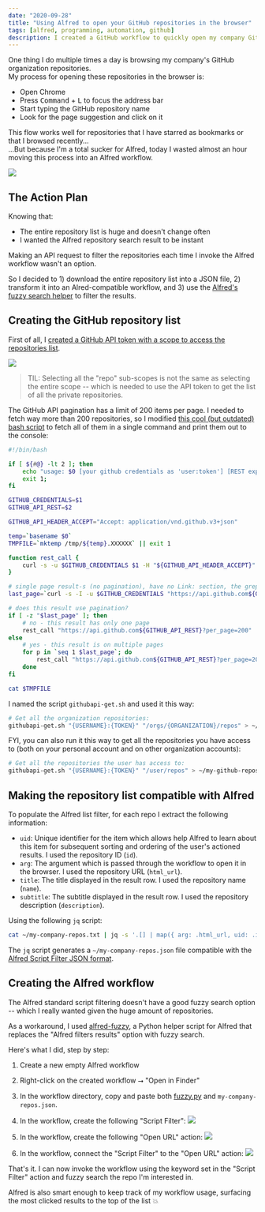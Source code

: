 ```yaml
---
date: "2020-09-28"
title: "Using Alfred to open your GitHub repositories in the browser"
tags: [alfred, programming, automation, github]
description: I created a GitHub workflow to quickly open my company GitHub repositories in the browser.
---
```


One thing I do multiple times a day is browsing my company's GitHub organization repositories.  
My process for opening these repositories in the browser is:

- Open Chrome
- Press <kbd>Command</kbd> + <kbd>L</kbd> to focus the address bar
- Start typing the GitHub repository name
- Look for the page suggestion and click on it

This flow works well for repositories that I have starred as bookmarks or that I browsed recently...  
...But because I'm a total sucker for Alfred, today I wasted almost an hour moving this process into an Alfred workflow.

![](/images/alfred.png)

## The Action Plan

Knowing that:

- The entire repository list is huge and doesn't change often
- I wanted the Alfred repository search result to be instant

Making an API request to filter the repositories each time I invoke the Alfred workflow wasn't an option.

So I decided to 1) download the entire repository list into a JSON file, 2) transform it into an Alred-compatible workflow, and 3) use the [Alfred's fuzzy search helper](https://github.com/deanishe/alfred-fuzzy) to filter the results.

## Creating the GitHub repository list

First of all, I [created a GitHub API token with a scope to access the repositories list](https://github.com/settings/tokens/new).

![](/images/github-repo-access.png)

> TIL: Selecting all the "repo" sub-scopes is not the same as selecting the entire scope -- which is needed to use the API token to get the list of all the private repositories.

The GitHub API pagination has a limit of 200 items per page. I needed to fetch way more than 200 repositories, so I modified [this cool (but outdated) bash script](https://gist.github.com/mbohun/b161521b2440b9f08b59) to fetch all of them in a single command and print them out to the console:

```bash
#!/bin/bash

if [ ${#@} -lt 2 ]; then
    echo "usage: $0 [your github credentials as 'user:token'] [REST expression]"
    exit 1;
fi

GITHUB_CREDENTIALS=$1
GITHUB_API_REST=$2

GITHUB_API_HEADER_ACCEPT="Accept: application/vnd.github.v3+json"

temp=`basename $0`
TMPFILE=`mktemp /tmp/${temp}.XXXXXX` || exit 1

function rest_call {
    curl -s -u $GITHUB_CREDENTIALS $1 -H "${GITHUB_API_HEADER_ACCEPT}" >> $TMPFILE
}

# single page result-s (no pagination), have no Link: section, the grep result is empty
last_page=`curl -s -I -u $GITHUB_CREDENTIALS "https://api.github.com${GITHUB_API_REST}?per_page=200" -H "${GITHUB_API_HEADER_ACCEPT}" | grep '^Link:' | sed -e 's/^Link:.*page=//g' -e 's/>.*$//g'`

# does this result use pagination?
if [ -z "$last_page" ]; then
    # no - this result has only one page
    rest_call "https://api.github.com${GITHUB_API_REST}?per_page=200"
else
    # yes - this result is on multiple pages
    for p in `seq 1 $last_page`; do
        rest_call "https://api.github.com${GITHUB_API_REST}?per_page=200&page=$p"
    done
fi

cat $TMPFILE
```

I named the script `githubapi-get.sh` and used it this way:

```bash
# Get all the organization repositories:
githubapi-get.sh "{USERNAME}:{TOKEN}" "/orgs/{ORGANIZATION}/repos" > ~/my-company-repos.txt
```

FYI, you can also run it this way to get all the repositories you have access to (both on your personal account and on other organization accounts):

```bash
# Get all the repositories the user has access to:
githubapi-get.sh "{USERNAME}:{TOKEN}" "/user/repos" > ~/my-github-repos.txt
```

## Making the repository list compatible with Alfred

To populate the Alfred list filter, for each repo I extract the following information:

- `uid`: Unique identifier for the item which allows help Alfred to learn about this item for subsequent sorting and ordering of the user's actioned results. I used the repository ID (`id`).
- `arg`: The argument which is passed through the workflow to open it in the browser. I used the repository URL (`html_url`).
- `title`: The title displayed in the result row. I used the repository name (`name`).
- `subtitle`: The subtitle displayed in the result row. I used the repository description (`description`).

Using the following `jq` script:

```bash
cat ~/my-company-repos.txt | jq -s '.[] | map({ arg: .html_url, uid: .id, title: .name, subtitle: .description }) | { items: . }' > ~/my-company-repos.json
```

The `jq` script generates a `~/my-company-repos.json` file compatible with the [Alfred Script Filter JSON format](https://www.alfredapp.com/help/workflows/inputs/script-filter/json/).

## Creating the Alfred workflow

The Alfred standard script filtering doesn't have a good fuzzy search option -- which I really wanted given the huge amount of repositories.

As a workaround, I used [alfred-fuzzy](https://github.com/deanishe/alfred-fuzzy), a Python helper script for Alfred that replaces the "Alfred filters results" option with fuzzy search.

Here's what I did, step by step:

1. Create a new empty Alfred workflow

2. Right-click on the created workflow ⭢ "Open in Finder"

3. In the workflow directory, copy and paste both [fuzzy.py](https://raw.githubusercontent.com/deanishe/alfred-fuzzy/master/fuzzy.py) and `my-company-repos.json`.

4. In the workflow, create the following "Script Filter":
   ![](/images/workflow-0.png)

5. In the workflow, create the following "Open URL" action:
   ![](/images/workflow-1.png)

6. In the workflow, connect the "Script Filter" to the "Open URL" action:
   ![](/images/workflow-2.png)

That's it.
I can now invoke the workflow using the keyword set in the "Script Filter" action and fuzzy search the repo I'm interested in.

Alfred is also smart enough to keep track of my workflow usage, surfacing the most clicked results to the top of the list 💥
